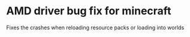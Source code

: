 # AMD driver bug fix for minecraft

Fixes the crashes when reloading resource packs or loading into worlds